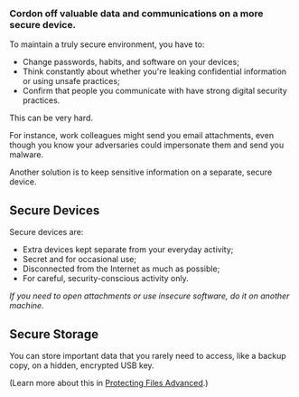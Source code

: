 [Title]: # (Secure Devices)
[Order]: # (2)

### Cordon off valuable data and communications on a more secure device. 

To maintain a truly secure environment, you have to:

*	Change passwords, habits, and software on your devices;
*  Think constantly about whether you're leaking confidential information or using unsafe practices;
*  Confirm that people you communicate with have strong digital security practices. 

This can be very hard. 

For instance, work colleagues might send you email attachments, even though you know your adversaries could impersonate them and send you malware.

Another solution is to keep sensitive information on a separate, secure device.

## Secure Devices

Secure devices are: 

* Extra devices kept separate from your everyday activity;
* Secret and for occasional use;
* Disconnected from the Internet as much as possible;
* For careful, security-conscious activity only. 

*If you need to open attachments or use insecure software, do it on another machine.*

## Secure Storage

You can store important data that you rarely need to access, like a backup copy, on a hidden, encrypted USB key. 

(Learn more about this in [Protecting Files Advanced](umbrella://lesson/protecting-files/1).)
